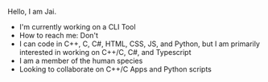Hello, I am Jai.

- I'm currently working on a CLI Tool
- How to reach me: Don't
- I can code in C++, C, C#, HTML, CSS, JS, and Python, but I am primarily interested in working on C++/C, C#, and Typescript
- I am a member of the human species
- Looking to collaborate on C++/C Apps and Python scripts

